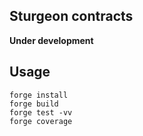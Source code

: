 ## Sturgeon contracts

**Under development**

## Usage

```shell
forge install
forge build
forge test -vv
forge coverage
```
